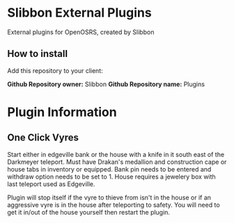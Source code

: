 # Slibbon External Plugins
External plugins for OpenOSRS, created by Slibbon

## How to install
Add this repository to your client:

**Github Repository owner:** Slibbon
**Github Repository name:** Plugins

# Plugin Information

## One Click Vyres
Start either in edgeville bank or the house with a knife in it south east of the Darkmeyer teleport. Must have Drakan's medallion and construction cape or house tabs in inventory or equipped. Bank pin needs to be entered and withdraw option needs to be set to 1. House requires a jewelery box with last teleport used as Edgeville.

Plugin will stop itself if the vyre to thieve from isn't in the house or if an aggressive vyre is in the house after teleporting to safety. You will need to get it in/out of the house yourself then restart the plugin.
